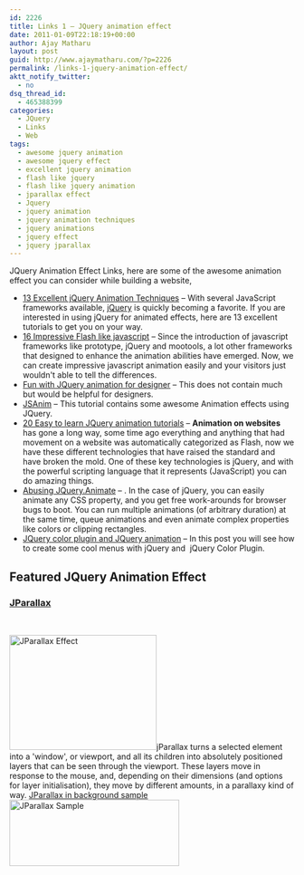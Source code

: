 ```yaml
---
id: 2226
title: Links 1 – JQuery animation effect
date: 2011-01-09T22:18:19+00:00
author: Ajay Matharu
layout: post
guid: http://www.ajaymatharu.com/?p=2226
permalink: /links-1-jquery-animation-effect/
aktt_notify_twitter:
  - no
dsq_thread_id:
  - 465388399
categories:
  - JQuery
  - Links
  - Web
tags:
  - awesome jquery animation
  - awesome jquery effect
  - excellent jquery animation
  - flash like jquery
  - flash like jquery animation
  - jparallax effect
  - Jquery
  - jquery animation
  - jquery animation techniques
  - jquery animations
  - jquery effect
  - jquery jparallax
---
```

JQuery Animation Effect Links, here are some of the awesome animation effect you can consider while building a website,

  * <a href="http://webdesignledger.com/tutorials/13-excellent-jquery-animation-techniques" target="_blank" title="Excellent JQuery animation techniques">13 Excellent jQuery Animation Techniques</a> &#8211; With several JavaScript frameworks available, <a href="http://jquery.com/" target="_blank" title="JQuery">jQuery</a> is quickly becoming a favorite. If you are interested in using jQuery for animated effects, here are 13 excellent tutorials to get you on your way.
  * <a href="http://www.queness.com/post/456/16-impressive-flash-like-javascript-animation-inspirations-tutorials-and-plugins" target="_blank" title="16 Impressive Flash like JQuery and Javascript tutorials and plugins">16 Impressive Flash like javascript</a> &#8211; Since the introduction of javascript frameworks like prototype, jQuery and mootools, a lot other frameworks that designed to enhance the animation abilities have emerged. Now, we can create impressive javascript animation easily and your visitors just wouldn't able to tell the differences.
  * <a href="http://www.viget.com/inspire/fun-with-jquerys-animation-function/" target="_blank" title="Fun with JQuery Animation">Fun with JQuery animation for designer</a> &#8211; This does not contain much but would be helpful for designers.
  * <a href="http://www.jsanim.com/" target="_blank" title="JSAnim">JSAnim</a> &#8211; This tutorial contains some awesome Animation effects using JQuery.
  * <a href="http://designreviver.com/tutorials/20-easy-to-learn-jquery-animation-tutorials/" target="_blank" title="Easy to learn JQuery animation">20 Easy to learn JQuery animation tutorials</a> &#8211; **Animation on websites** has gone a long way, some time ago everything and anything that had movement on a website was automatically categorized as Flash, now we have these different technologies that have raised the standard and have broken the mold. One of these key technologies is jQuery, and with the powerful scripting language that it represents (JavaScript) you can do amazing things.
  * <a href="http://acko.net/blog/abusing-jquery-animate-for-fun-and-profit-and-bacon" target="_blank" title="Abusing JQuery.Animate">Abusing JQuery.Animate</a> &#8211; . In the case of jQuery, you can easily animate any CSS property, and you get free work-arounds for browser bugs to boot. You can run multiple animations (of arbitrary duration) at the same time, queue animations and even animate complex properties like colors or clipping rectangles.
  * <a href="http://desizntech.info/2009/06/playing-with-jquery-color-plugin-and-color-animation/" target="_blank" title="JQuery color plugin and JQuery animation">JQuery color plugin and JQuery animation</a> &#8211; In this post you will see how to create some cool menus with jQuery and&nbsp; jQuery Color Plugin.

## Featured JQuery Animation Effect

### <a href="http://webdev.stephband.info/parallax.html" target="_blank" title="JParallax - JQuery Animation Plugin">JParallax</a>

<p style="text-align: center;">
  &nbsp;
</p>

<img alt="JParallax Effect" class="size-full wp-image-2227 " height="203" src="http://www.ajaymatharu.com/wp-content/uploads/2010/03/jparallax-effect.png" title="JParallax Effect" width="260" srcset="http://www.ajaymatharu.com/wp-content/uploads/2010/03/jparallax-effect-300x234.png 300w, http://www.ajaymatharu.com/wp-content/uploads/2010/03/jparallax-effect.png 434w" sizes="(max-width: 260px) 100vw, 260px" />jParallax turns a selected element into a 'window', or viewport, and all its children into absolutely positioned layers that can be seen through the viewport. These layers move in response to the mouse, and, depending on their dimensions (and options for layer initialisation), they move by different amounts, in a parallaxy kind of way. <a href="http://css-tricks.com/examples/StarryNightMoving/" target="_blank" title="JParallax in background">JParallax in background sample</a>[<img alt="JParallax Sample" class="size-medium wp-image-2228" height="117" src="http://www.ajaymatharu.com/wp-content/uploads/2010/03/jparallax-300x117.png" title="JParallax Sample" width="300" srcset="http://www.ajaymatharu.com/wp-content/uploads/2010/03/jparallax-300x117.png 300w, http://www.ajaymatharu.com/wp-content/uploads/2010/03/jparallax.png 883w" sizes="(max-width: 300px) 100vw, 300px" />](http://webdev.stephband.info/parallax_demos_type.html)

<div id="_mcePaste" style="overflow: hidden; position: absolute; left: -10000px; top: 0px; width: 1px; height: 1px;">
  <h1>
    13 Excellent jQuery Animation Techniques
  </h1>
</div>